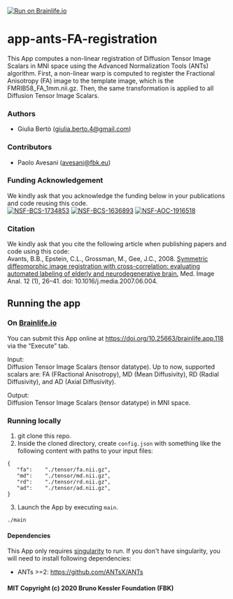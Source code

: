 [![Run on Brainlife.io](https://img.shields.io/badge/Brainlife-bl.app.118-blue.svg)](https://doi.org/10.25663/brainlife.app.118)

# app-ants-FA-registration
This App computes a non-linear registration of Diffusion Tensor Image Scalars in MNI space using the Advanced Normalization Tools (ANTs) algorithm. First, a non-linear warp is computed to register the Fractional Anisotropy (FA) image to the template image, which is the FMRIB58_FA_1mm.nii.gz. Then, the same transformation is applied to all Diffusion Tensor Image Scalars.

### Authors
- Giulia Bertò (giulia.berto.4@gmail.com)

### Contributors
- Paolo Avesani (avesani@fbk.eu)

### Funding Acknowledgement
We kindly ask that you acknowledge the funding below in your publications and code reusing this code. \
[![NSF-BCS-1734853](https://img.shields.io/badge/NSF_BCS-1734853-blue.svg)](https://nsf.gov/awardsearch/showAward?AWD_ID=1734853)
[![NSF-BCS-1636893](https://img.shields.io/badge/NSF_BCS-1636893-blue.svg)](https://nsf.gov/awardsearch/showAward?AWD_ID=1636893)
[![NSF-AOC-1916518](https://img.shields.io/badge/NSF_AOC-1916518-blue.svg)](https://nsf.gov/awardsearch/showAward?AWD_ID=1916518)

### Citation
We kindly ask that you cite the following article when publishing papers and code using this code: \
Avants, B.B., Epstein, C.L., Grossman, M., Gee, J.C., 2008. [Symmetric diffeomorphic image registration with cross-correlation: evaluating automated labeling of elderly and neurodegenerative brain.](https://www.sciencedirect.com/science/article/pii/S1361841507000606) Med. Image Anal. 12 (1), 26–41. doi: 10.1016/j.media.2007.06.004.

## Running the app
### On [Brainlife.io](http://brainlife.io/) 
You can submit this App online at https://doi.org/10.25663/brainlife.app.118 via the “Execute” tab.

Input: \
Diffusion Tensor Image Scalars (tensor datatype). Up to now, supported scalars are: FA (FRactional Anisotropy), MD (Mean Diffusivity), RD (Radial Diffusivity), and AD (Axial Diffusivity).

Output: \
Diffusion Tensor Image Scalars (tensor datatype) in MNI space.

### Running locally
1. git clone this repo.
2. Inside the cloned directory, create `config.json` with something like the following content with paths to your input files:
```
{
   "fa":    "./tensor/fa.nii.gz",
   "md":    "./tensor/md.nii.gz",
   "rd":    "./tensor/rd.nii.gz",
   "ad":    "./tensor/ad.nii.gz",
} 
```
3. Launch the App by executing `main`.
```
./main
```

#### Dependencies
This App only requires [singularity](https://sylabs.io/singularity/) to run. If you don't have singularity, you will need to install following dependencies:
* ANTs >=2: https://github.com/ANTsX/ANTs

#### MIT Copyright (c) 2020 Bruno Kessler Foundation (FBK)

